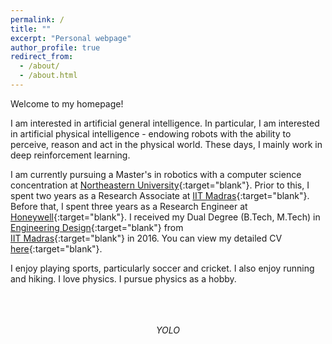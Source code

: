 ```yaml
---
permalink: /
title: ""
excerpt: "Personal webpage"
author_profile: true
redirect_from: 
  - /about/
  - /about.html
---
```

Welcome to my homepage!

I am interested in artificial general intelligence. In particular, I am interested in artificial physical intelligence - endowing robots with the ability to perceive, reason and act in the physical world. These days, I mainly work in deep reinforcement learning.

I am currently pursuing a Master's in robotics with a computer science concentration at [Northeastern University](https://www.northeastern.edu/){:target="blank"}. Prior to this, I spent two years as a Research Associate at [IIT Madras](https://rbcdsai.iitm.ac.in/){:target="blank"}. Before that, I spent three years as a Research Engineer at [Honeywell](https://www.honeywell.com){:target="blank"}. I received my Dual Degree (B.Tech, M.Tech) in [Engineering Design](https://ed.iitm.ac.in){:target="blank"} from <br> [IIT Madras](https://www.iitm.ac.in/){:target="blank"} in 2016. You can view my detailed CV [here](https://adi3e08.github.io/files/CV_Adithya_Ramesh.pdf){:target="blank"}.

I enjoy playing sports, particularly soccer and cricket. I also enjoy running and hiking. I love physics. I pursue physics as a hobby.

<p align="center">
<br>
<br>
<br>
<em>YOLO</em>
<br>
</p>
